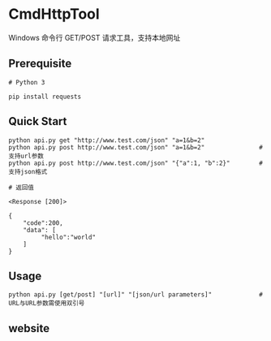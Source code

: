 # CmdHttpTool
Windows 命令行 GET/POST 请求工具，支持本地网址

## Prerequisite
```
# Python 3

pip install requests
```

## Quick Start
```
python api.py get "http://www.test.com/json" "a=1&b=2"
python api.py post http://www.test.com/json" "a=1&b=2"               # 支持url参数
python api.py post http://www.test.com/json" "{"a":1, "b":2}"        # 支持json格式

# 返回值

<Response [200]>

{
    "code":200,
    "data": [
         "hello":"world"
    ]
}
```

## Usage
```
python api.py [get/post] "[url]" "[json/url parameters]"             # URL与URL参数需使用双引号
```

## website
```

```
